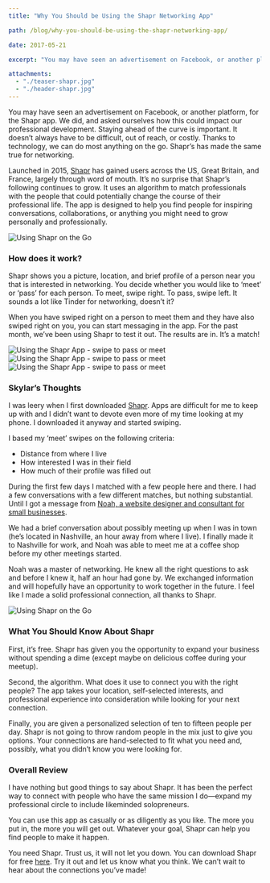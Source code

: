 ```yaml
---
title: "Why You Should be Using the Shapr Networking App"

path: /blog/why-you-should-be-using-the-shapr-networking-app/

date: 2017-05-21

excerpt: "You may have seen an advertisement on Facebook, or another platform, for the Shapr app. We did, and asked ourselves how this could impact our professional development."

attachments:
  - "./teaser-shapr.jpg"
  - "./header-shapr.jpg"
---
```


You may have seen an advertisement on Facebook, or another platform, for the Shapr app. We did, and asked ourselves how this could impact our professional development. Staying ahead of the curve is important. It doesn’t always have to be difficult, out of reach, or costly. Thanks to technology, we can do most anything on the go. Shapr’s has made the same true for networking. 

Launched in 2015, [Shapr](http://m.onelink.me/b9e940e7) has gained users across the US, Great Britain, and France, largely through word of mouth. It’s no surprise that Shapr’s following continues to grow. It uses an algorithm to match professionals with the people that could potentially change the course of their professional life. The app is designed to help you find people for inspiring conversations, collaborations, or anything you might need to grow personally and professionally.

<img class="img-fluid img-responsive" src="/assets/images/posts/shapr/usingShapr.jpg" alt="Using Shapr on the Go">

### How does it work? 

Shapr shows you a picture, location, and brief profile of a person near you that is interested in networking. You decide whether you would like to ‘meet’ or ‘pass’ for each person. To meet, swipe right. To pass, swipe left. It sounds a lot like Tinder for networking, doesn’t it? 

When you have swiped right on a person to meet them and they have also swiped right on you, you can start messaging in the app. For the past month, we’ve been using Shapr to test it out. The results are in. It’s a match! 

<div class="col-sm-4">
	<img class="img-fluid img-responsive noImageStyling" src="/assets/images/posts/shapr/iphone1.png" alt="Using the Shapr App - swipe to pass or meet">
</div>
<div class="col-sm-4">
	<img class="img-fluid img-responsive noImageStyling" src="/assets/images/posts/shapr/iphone2.png" alt="Using the Shapr App - swipe to pass or meet">
</div>
<div class="col-sm-4">
	<img class="img-fluid img-responsive noImageStyling" src="/assets/images/posts/shapr/iphone3.png" alt="Using the Shapr App - swipe to pass or meet">
</div>

### Skylar’s Thoughts 

I was leery when I first downloaded [Shapr](http://m.onelink.me/b9e940e7). Apps are difficult for me to keep up with and I didn’t want to devote even more of my time looking at my phone. I downloaded it anyway and started swiping. 

I based my ‘meet’ swipes on the following criteria: 

- Distance from where I live
- How interested I was in their field
- How much of their profile was filled out

During the first few days I matched with a few people here and there. I had a few conversations with a few different matches, but nothing substantial. Until I got a message from [Noah, a website designer and consultant for small businesses](http://hirenoah.com/). 

We had a brief conversation about possibly meeting up when I was in town (he’s located in Nashville, an hour away from where I live). I finally made it to Nashville for work, and Noah was able to meet me at a coffee shop before my other meetings started. 

Noah was a master of networking. He knew all the right questions to ask and before I knew it, half an hour had gone by. We exchanged information and will hopefully have an opportunity to work together in the future. I feel like I made a solid professional connection, all thanks to Shapr. 

<img class="img-fluid img-responsive" src="/assets/images/posts/shapr/shaprMeeting.jpg" alt="Using Shapr on the Go">

### What You Should Know About Shapr

First, it’s free. Shapr has given you the opportunity to expand your business without spending a dime (except maybe on delicious coffee during your meetup). 

Second, the algorithm. What does it use to connect you with the right people? The app takes your location, self-selected interests, and professional experience into consideration while looking for your next connection. 

Finally, you are given a personalized selection of ten to fifteen people per day. Shapr is not going to throw random people in the mix just to give you options. Your connections are hand-selected to fit what you need and, possibly, what you didn’t know you were looking for.

### Overall Review

I have nothing but good things to say about Shapr. It has been the perfect way to connect with people who have the same mission I do—expand my professional circle to include likeminded solopreneurs.

You can use this app as casually or as diligently as you like. The more you put in, the more you will get out. Whatever your goal, Shapr can help you find people to make it happen. 

You need Shapr. Trust us, it will not let you down. You can download Shapr for free [here](http://m.onelink.me/b9e940e7). Try it out and let us know what you think. We can’t wait to hear about the connections you’ve made! 
